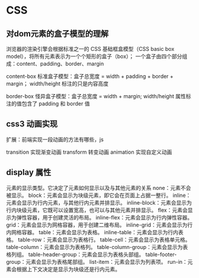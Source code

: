 # CSS

## 对dom元素的盒子模型的理解

浏览器的渲染引擎会根据标准之一的 CSS 基础框盒模型（CSS basic box model），将所有元素表示为一个个矩形的盒子（box）；
一个盒子由四个部分组成：content、padding、border、margin

<!-- 布局总宽高计算不一样 -->

content-box 标准盒子模型：盒子总宽度 = width + padding + border + margin； width/height 标注的只是内容高度

border-box 怪异盒子模型：盒子总宽度 = width + margin; width/height 属性标注的值包含了 padding 和 border 值

## css3 动画实现

扩展：前端实现一段动画的方法有哪些，js

transition 实现渐变动画
transform 转变动画
animation 实现自定义动画

## display 属性
元素的显示类型。它决定了元素如何显示以及与其他元素的关系
none：元素不会被显示。
block：元素会显示为块级元素，即它会在页面上占据一整行。
inline：元素会显示为行内元素，与其他行内元素并排显示。
inline-block：元素会显示为行内块级元素，它既可以设置宽高，也可以与其他元素并排显示。
flex：元素会显示为弹性容器，用于创建灵活的布局。
inline-flex：元素会显示为行内弹性容器。
grid：元素会显示为网格容器，用于创建二维布局。
inline-grid：元素会显示为行内网格容器。
table：元素会显示为表格。
inline-table：元素会显示为行内表格。
table-row：元素会显示为表格行。
table-cell：元素会显示为表格单元格。
table-column：元素会显示为表格列。
table-column-group：元素会显示为表格列组。
table-header-group：元素会显示为表格头部组。
table-footer-group：元素会显示为表格尾部组。
list-item：元素会显示为列表项。
run-in：元素会根据上下文决定是显示为块级还是行内元素。
